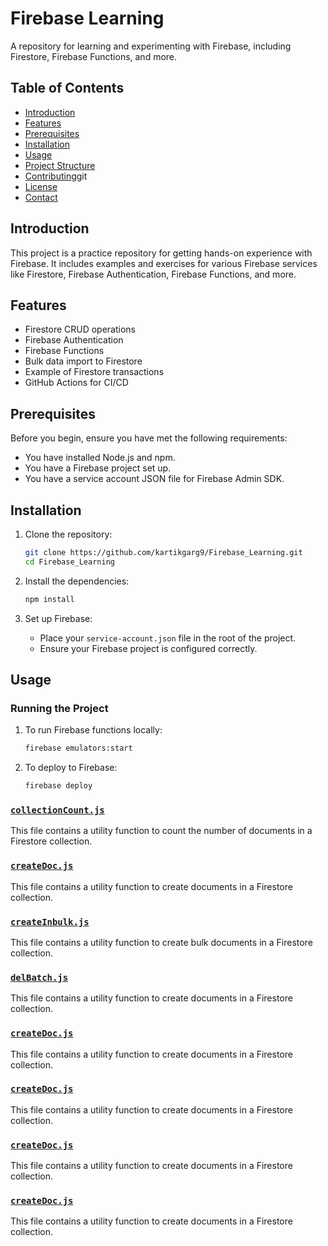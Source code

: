 # Firebase Learning

A repository for learning and experimenting with Firebase, including Firestore, Firebase Functions, and more.

## Table of Contents

- [Introduction](#introduction)
- [Features](#features)
- [Prerequisites](#prerequisites)
- [Installation](#installation)
- [Usage](#usage)
- [Project Structure](#project-structure)
- [Contributing](#contributing)git
- [License](#license)
- [Contact](#contact)

## Introduction

This project is a practice repository for getting hands-on experience with Firebase. It includes examples and exercises for various Firebase services like Firestore, Firebase Authentication, Firebase Functions, and more.

## Features

- Firestore CRUD operations
- Firebase Authentication
- Firebase Functions
- Bulk data import to Firestore
- Example of Firestore transactions
- GitHub Actions for CI/CD

## Prerequisites

Before you begin, ensure you have met the following requirements:

- You have installed Node.js and npm.
- You have a Firebase project set up.
- You have a service account JSON file for Firebase Admin SDK.

## Installation

1. Clone the repository:

   ```sh
   git clone https://github.com/kartikgarg9/Firebase_Learning.git
   cd Firebase_Learning
   ```

2. Install the dependencies:

   ```sh
   npm install
   ```

3. Set up Firebase:
   - Place your `service-account.json` file in the root of the project.
   - Ensure your Firebase project is configured correctly.

## Usage

### Running the Project

1. To run Firebase functions locally:

   ```sh
   firebase emulators:start
   ```

2. To deploy to Firebase:
   ```sh
   firebase deploy
   ```

### [`collectionCount.js`](https://github.com/kartikgarg9/Firebase__Learning/blob/main/hello/collectionCount.js)

This file contains a utility function to count the number of documents in a Firestore collection.

### [`createDoc.js`](https://github.com/kartikgarg9/Firebase__Learning/blob/main/hello/createDoc.js)

This file contains a utility function to create documents in a Firestore collection.

### [`createInbulk.js`](https://github.com/kartikgarg9/Firebase__Learning/blob/main/hello/createInbulk.js)

This file contains a utility function to create bulk documents in a Firestore collection.

### [`delBatch.js`](https://github.com/kartikgarg9/Firebase__Learning/blob/main/src/hello/delBatch.js)

This file contains a utility function to create documents in a Firestore collection.

### [`createDoc.js`](https://github.com/kartikgarg9/Firebase__Learning/blob/main/hello/createDoc.js)

This file contains a utility function to create documents in a Firestore collection.

### [`createDoc.js`](https://github.com/kartikgarg9/Firebase__Learning/blob/main/hello/createDoc.js)

This file contains a utility function to create documents in a Firestore collection.

### [`createDoc.js`](https://github.com/kartikgarg9/Firebase__Learning/blob/main/hello/createDoc.js)

This file contains a utility function to create documents in a Firestore collection.

### [`createDoc.js`](https://github.com/kartikgarg9/Firebase__Learning/blob/main/hello/createDoc.js)

This file contains a utility function to create documents in a Firestore collection.
